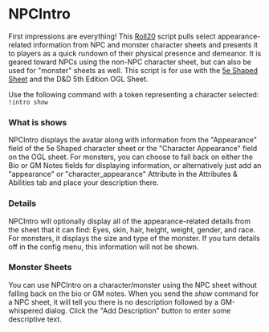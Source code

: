 # NPCIntro

First impressions are everything! This [Roll20](http://roll20.net/) script pulls select appearance-related information from NPC and monster character sheets and presents it to players as a quick rundown of their physical presence and demeanor. It is geared toward NPCs using the non-NPC character sheet, but can also be used for "monster" sheets as well. This script is for use with the [5e Shaped Sheet](http://github.com/mlenser/roll20-character-sheets/tree/master/5eShaped) and the D&D 5th Edition OGL Sheet.

Use the following command with a token representing a character selected: `!intro show`

### What is shows
NPCIntro displays the avatar along with information from the "Appearance" field of the 5e Shaped character sheet or the "Character Appearance" field on the OGL sheet. For monsters, you can choose to fall back on either the Bio or GM Notes fields for displaying information, or alternatively just add an "appearance" or "character_appearance" Attribute in the Attributes & Abilities tab and place your description there.

### Details
NPCIntro will optionally display all of the appearance-related details from the sheet that it can find: Eyes, skin, hair, height, weight, gender, and race. For monsters, it displays the size and type of the monster. If you turn details off in the config menu, this information will not be shown.

### Monster Sheets
You can use NPCIntro on a character/monster using the NPC sheet without falling back on the bio or GM notes. When you send the _show_ command for a NPC sheet, it will tell you there is no description followed by a GM-whispered dialog. Click the "Add Description" button to enter some descriptive text.
